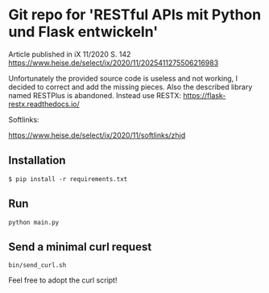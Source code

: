 # Git repo for 'RESTful APIs mit Python und Flask entwickeln'

Article published in iX 11/2020 S. 142
https://www.heise.de/select/ix/2020/11/2025411275506216983

Unfortunately the provided source code is useless and not working, I decided to correct and add the missing pieces. Also the described library named RESTPlus is abandoned. Instead use RESTX: https://flask-restx.readthedocs.io/

Softlinks:

https://www.heise.de/select/ix/2020/11/softlinks/zhjd

## Installation

```
$ pip install -r requirements.txt
```

## Run
```
python main.py
```

## Send a minimal curl request
```
bin/send_curl.sh
```
Feel free to adopt the curl script!